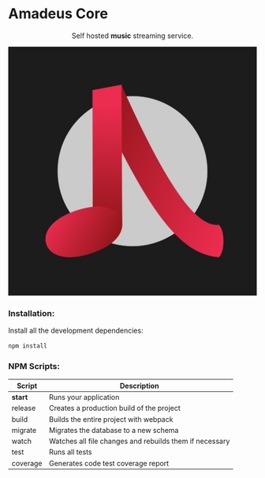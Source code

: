 # Amadeus Core
<span align="center">

Self hosted **music** streaming service.
  
![Logo](assets/logo/center.jpg)

</span>

### Installation: 
Install all the development dependencies:
```sh
npm install
```

### NPM Scripts:
| Script    | Description                                             |
| --------- | ------------------------------------------------------- |
| **start** | Runs your application                                   |
| release   | Creates a production build of the project               |
| build     | Builds the entire project with webpack                  |
| migrate   | Migrates the database to a new schema                   |
| watch     | Watches all file changes and rebuilds them if necessary |
| test      | Runs all tests                                          |
| coverage  | Generates code test coverage report                     |
